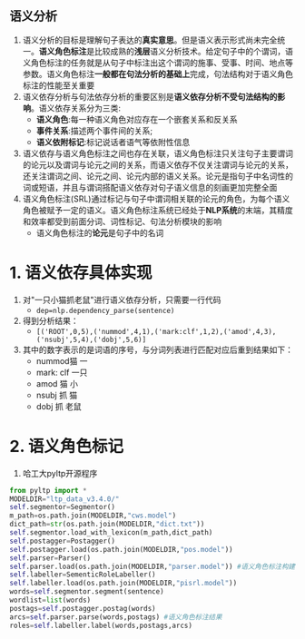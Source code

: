 **语义分析**
---
1. 语义分析的目标是理解句子表达的**真实意思**。但是语义表示形式尚未完全统一。**语义角色标注**是比较成熟的**浅层**语义分析技术。给定句子中的个谓词，语义角色标注的任务就是从句子中标注出这个谓词的施事、受事、时间、地点等参数。语义角色标注**一般都在句法分析的基础上**完成，句法结构对于语义角色标注的性能至关重要
2. 语义依存分析与句法依存分析的重要区别是**语义依存分析不受句法结构的影响**。语义依存关系分为三类:
    + **语义角色**:每一种语义角色对应存在一个嵌套关系和反关系
    + **事件关系**:描述两个事件间的关系;
    + **语义依附标记**:标记说话者语气等依附性信息
3. 语义依存与语义角色标注之间也存在关联，语义角色标注只关注句子主要谓词的论元以及谓词与论元之间的关系，而语义依存不仅关注谓词与论元的关系，还关注谓词之间、论元之间、论元内部的语义关系。论元是指句子中名词性的词或短语，并且与谓词搭配语义依存对句子语义信息的刻画更加完整全面
4. 语义角色标注(SRL)通过标记与句子中谓词相关联的论元的角色，为每个语义角色被赋予一定的语义。语义角色标注系统已经处于**NLP系统**的末端，其精度和效率都受到前面分词、词性标记、句法分析模块的影响
    + 语义角色标注的**论元**是句子中的名词

# 1. 语义依存具体实现
1. 对"一只小猫抓老鼠"进行语义依存分析，只需要一行代码
    + `dep=nlp.dependency_parse(sentence)`
2. 得到分析结果：
    + `[('ROOT',0,5),('nummod',4,1),('mark:clf',1,2),('amod',4,3),('nsubj',5,4),('dobj',5,6)]`
3. 其中的数字表示的是词语的序号，与分词列表进行匹配对应后重到结果如下：
    + nummod猫 一
    + mark: clf 一只
    + amod 猫 小
    + nsubj 抓 猫
    + dobj 抓 老鼠

# 2. 语义角色标记
1. 哈工大pyltp开源程序
```py
from pyltp import * 
MODELDIR="ltp_data_v3.4.0/" 
self.segmentor=Segmentor() 
m_path=os.path.join(MODELDIR,"cws.model") 
dict_path=str(os.path.join(MODELDIR,"dict.txt"))
self.segmentor.load_with_lexicon(m_path,dict_path)
self.postagger=Postagger() 
self.postagger.load(os.path.join(MODELDIR,"pos.model"))
self.parser=Parser()
self.parser.load(os.path.join(MODELDIR,"parser.model")) #语义角色标注构建
self.labeller=SementicRoleLabeller() 
self.labeller.load(os.path.join(MODELDIR,"pisrl.model"))
words=self.segmentor.segment(sentence) 
wordlist=list(words) 
postags=self.postagger.postag(words) 
arcs=self.parser.parse(words,postags) #语义角色标注结果
roles=self.labeller.label(words,postags,arcs)
```